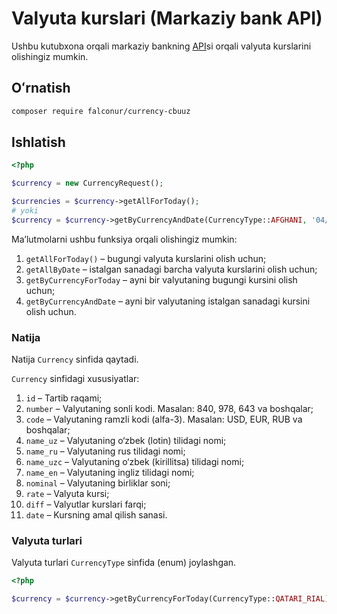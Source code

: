 # Valyuta kurslari (Markaziy bank API)

Ushbu kutubxona orqali markaziy bankning [API](https://cbu.uz/uz/arkhiv-kursov-valyut/veb-masteram/)si orqali valyuta kurslarini olishingiz mumkin.

## Oʻrnatish

```bash
composer require falconur/currency-cbuuz
```

## Ishlatish
```php
<?php 

$currency = new CurrencyRequest();

$currencies = $currency->getAllForToday();
# yoki
$currency = $currency->getByCurrencyAndDate(CurrencyType::AFGHANI, '04/02/2023');
```

Maʼlutmolarni ushbu funksiya orqali olishingiz mumkin:

1. `getAllForToday()` – bugungi valyuta kurslarini olish uchun;
2. `getAllByDate` – istalgan sanadagi barcha valyuta kurslarini olish uchun;
3. `getByCurrencyForToday` – ayni bir valyutaning bugungi kursini olish uchun;
4. `getByCurrencyAndDate` – ayni bir valyutaning istalgan sanadagi kursini olish uchun.

### Natija

Natija `Currency` sinfida qaytadi.

`Currency` sinfidagi xususiyatlar:

1. `id` – Tartib raqami;
2. `number` – Valyutaning sonli kodi. Masalan: 840, 978, 643 va boshqalar;
3. `code` – Valyutaning ramzli kodi (alfa-3). Masalan: USD, EUR, RUB va boshqalar;
4. `name_uz` – Valyutaning o‘zbek (lotin) tilidagi nomi;
5. `name_ru` – Valyutaning rus tilidagi nomi;
6. `name_uzc` – Valyutaning o‘zbek (kirillitsa) tilidagi nomi;
7. `name_en` – Valyutaning ingliz tilidagi nomi;
8. `nominal` – Valyutaning birliklar soni;
9. `rate` – Valyuta kursi;
10. `diff` – Valyutlar kurslari farqi;
11. `date` – Kursning amal qilish sanasi.

### Valyuta turlari

Valyuta turlari `CurrencyType` sinfida (enum) joylashgan.

```php
<?php

$currency = $currency->getByCurrencyForToday(CurrencyType::QATARI_RIAL);

